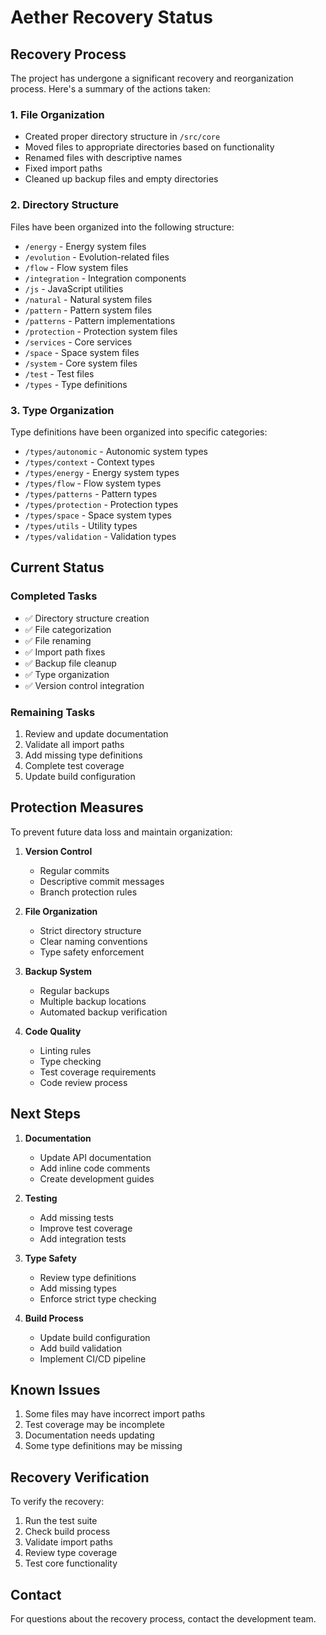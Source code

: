 # Aether Recovery Status

## Recovery Process

The project has undergone a significant recovery and reorganization process. Here's a summary of the actions taken:

### 1. File Organization
- Created proper directory structure in `/src/core`
- Moved files to appropriate directories based on functionality
- Renamed files with descriptive names
- Fixed import paths
- Cleaned up backup files and empty directories

### 2. Directory Structure
Files have been organized into the following structure:

- `/energy` - Energy system files
- `/evolution` - Evolution-related files
- `/flow` - Flow system files
- `/integration` - Integration components
- `/js` - JavaScript utilities
- `/natural` - Natural system files
- `/pattern` - Pattern system files
- `/patterns` - Pattern implementations
- `/protection` - Protection system files
- `/services` - Core services
- `/space` - Space system files
- `/system` - Core system files
- `/test` - Test files
- `/types` - Type definitions

### 3. Type Organization
Type definitions have been organized into specific categories:

- `/types/autonomic` - Autonomic system types
- `/types/context` - Context types
- `/types/energy` - Energy system types
- `/types/flow` - Flow system types
- `/types/patterns` - Pattern types
- `/types/protection` - Protection types
- `/types/space` - Space system types
- `/types/utils` - Utility types
- `/types/validation` - Validation types

## Current Status

### Completed Tasks
- ✅ Directory structure creation
- ✅ File categorization
- ✅ File renaming
- ✅ Import path fixes
- ✅ Backup file cleanup
- ✅ Type organization
- ✅ Version control integration

### Remaining Tasks
1. Review and update documentation
2. Validate all import paths
3. Add missing type definitions
4. Complete test coverage
5. Update build configuration

## Protection Measures

To prevent future data loss and maintain organization:

1. **Version Control**
   - Regular commits
   - Descriptive commit messages
   - Branch protection rules

2. **File Organization**
   - Strict directory structure
   - Clear naming conventions
   - Type safety enforcement

3. **Backup System**
   - Regular backups
   - Multiple backup locations
   - Automated backup verification

4. **Code Quality**
   - Linting rules
   - Type checking
   - Test coverage requirements
   - Code review process

## Next Steps

1. **Documentation**
   - Update API documentation
   - Add inline code comments
   - Create development guides

2. **Testing**
   - Add missing tests
   - Improve test coverage
   - Add integration tests

3. **Type Safety**
   - Review type definitions
   - Add missing types
   - Enforce strict type checking

4. **Build Process**
   - Update build configuration
   - Add build validation
   - Implement CI/CD pipeline

## Known Issues

1. Some files may have incorrect import paths
2. Test coverage may be incomplete
3. Documentation needs updating
4. Some type definitions may be missing

## Recovery Verification

To verify the recovery:

1. Run the test suite
2. Check build process
3. Validate import paths
4. Review type coverage
5. Test core functionality

## Contact

For questions about the recovery process, contact the development team. 